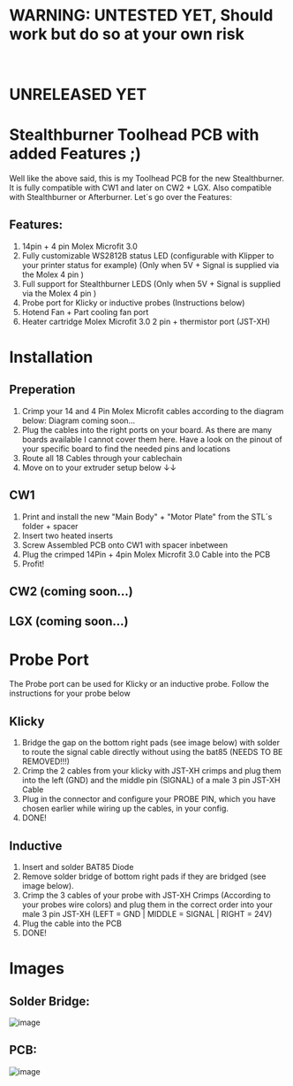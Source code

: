 # WARNING: UNTESTED YET, Should work but do so at your own risk
<br>

# UNRELEASED YET

# Stealthburner Toolhead PCB with added Features ;)

Well like the above said, this is my Toolhead PCB for the new Stealthburner. 
It is fully compatible with CW1 and later on CW2 + LGX.
Also compatible with Stealthburner or Afterburner.
Let´s go over the Features:

## Features: 

1. 14pin + 4 pin Molex Microfit 3.0
2. Fully customizable WS2812B status LED (configurable with Klipper to your printer status for example) (Only when 5V + Signal is supplied via the Molex 4 pin )
3. Full support for Stealthburner LEDS (Only when 5V + Signal is supplied via the Molex 4 pin )
4. Probe port for Klicky or inductive probes (Instructions below)
5. Hotend Fan + Part cooling fan port
6. Heater cartridge Molex Microfit 3.0  2 pin + thermistor port (JST-XH)

# Installation

## Preperation
1. Crimp your 14 and 4 Pin Molex Microfit cables according to the diagram below:
   Diagram coming soon...
2. Plug the cables into the right ports on your board. As there are many boards available I cannot cover them here. Have a look on the pinout of your specific board to find the needed pins and locations
3. Route all 18 Cables through your cablechain
4. Move on to your extruder setup below ↓↓

## CW1
1. Print and install the new "Main Body" + "Motor Plate" from the STL´s folder + spacer
2. Insert two heated inserts
3. Screw Assembled PCB onto CW1 with spacer inbetween
4. Plug the crimped 14Pin + 4pin Molex Microfit 3.0 Cable into the PCB
5. Profit!

## CW2 (coming soon...)

## LGX (coming soon...)

# Probe Port

The Probe port can be used for Klicky or an inductive probe.
Follow the instructions for your probe below

## Klicky
1. Bridge the gap on the bottom right pads (see image below) with solder to route the signal cable directly without using the bat85 (NEEDS TO BE REMOVED!!!)
2. Crimp the 2 cables from your klicky with JST-XH crimps and plug them into the left (GND) and the middle pin (SIGNAL) of a male 3 pin JST-XH Cable
3. Plug in the connector and configure your PROBE PIN, which you have chosen earlier while wiring up the cables, in your config. 
4. DONE!

## Inductive
1. Insert and solder BAT85 Diode
2. Remove solder bridge of bottom right pads if they are bridged (see image below).
3. Crimp the 3 cables of your probe with JST-XH Crimps (According to your probes wire colors) and plug them in the correct order into your male 3 pin JST-XH (LEFT = GND | MIDDLE = SIGNAL | RIGHT = 24V)
4. Plug the cable into the PCB
5. DONE!

# Images

## Solder Bridge: 
![image](https://user-images.githubusercontent.com/54855101/147841885-5d7436cb-75bf-4967-98f4-d06b230ddc53.png)

## PCB:
![image](https://user-images.githubusercontent.com/54855101/147841889-e807e906-e665-4c9d-ba79-c7da10bde391.png)

